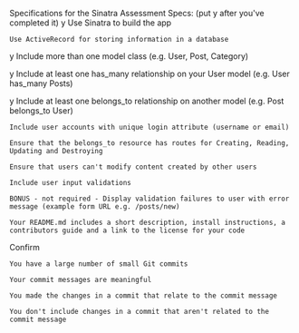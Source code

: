 Specifications for the Sinatra Assessment
Specs:
(put y after you've completed it)
 y  Use Sinatra to build the app
    
    Use ActiveRecord for storing information in a database
    
 y   Include more than one model class (e.g. User, Post, Category)
 
 y   Include at least one has_many relationship on your User model (e.g. User has_many Posts) 
    
 y   Include at least one belongs_to relationship on another model (e.g. Post belongs_to User)
 
    Include user accounts with unique login attribute (username or email)
 
    Ensure that the belongs_to resource has routes for Creating, Reading, Updating and Destroying
    
    Ensure that users can't modify content created by other users
    
    Include user input validations
    
    BONUS - not required - Display validation failures to user with error message (example form URL e.g. /posts/new)
    
    Your README.md includes a short description, install instructions, a contributors guide and a link to the license for your code

Confirm

    You have a large number of small Git commits
    
    Your commit messages are meaningful
    
    You made the changes in a commit that relate to the commit message
 
    You don't include changes in a commit that aren't related to the commit message